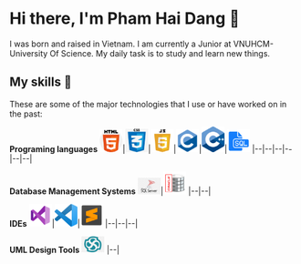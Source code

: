 # Hi there, I'm Pham Hai Dang 👋
I was born and raised in Vietnam. I am currently a Junior at VNUHCM-University Of Science. My daily task is to study and learn new things.

## My skills 💪
These are some of the major technologies that I use or have worked on in the past:

**Programing languages**
<img alt="HTML" title="HTML" width="40px" src="./icons/html.png">|<img title="CSS" alt="CSS" width="40px" src="./icons/css.png">|<img title="JavaScript" alt="JavaScript" width="40px" src="./icons/javascript.png" />|<img title="C" alt="C" width="40px" src="./icons/c.png" />|<img title="C++" alt="C++" width="40px" src="./icons/c++.png" />|<img title="SQL" alt="SQL" width="40px" src="./icons/sql.png" />
|--|--|--|--|--|--|

**Database Management Systems**
<img alt="MS SQL Server" title="MS SQL Server" width="40px" src="./icons/mssqlserver.png">|<img title="Oracle" alt="Oracle" width="40px" src="./icons/oracle.png">
|--|--|

**IDEs**
<img alt="Visual Studio 2019" title="Visual Studio 2019" width="40px" src="./icons/vs2019.png">|<img title="Visual Studio Code" alt="Visual Studio Code" width="40px" src="./icons/vscode.png">|<img title="Sublime Text 3" alt="Sublime Text 3" width="40px" src="./icons/sublimetext3.png">
|--|--|--|

**UML Design Tools**
<img alt="Enterprise Architect 15" title="Enterprise Architect 15" width="40px" src="./icons/enterprisearchitect15.png">
|--|
